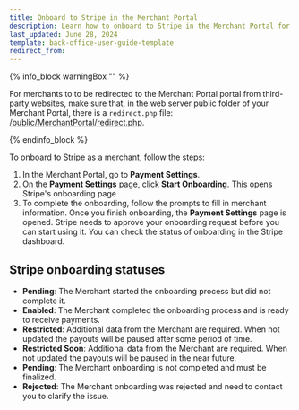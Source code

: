 ```yaml
---
title: Onboard to Stripe in the Merchant Portal
description: Learn how to onboard to Stripe in the Merchant Portal for your Spryker Marketplace projects.
last_updated: June 28, 2024
template: back-office-user-guide-template
redirect_from:
---
```


{% info_block warningBox "" %}

For merchants to to be redirected to the Merchant Portal portal from third-party websites, make sure that, in the web server public folder of your Merchant Portal, there is a `redirect.php` file: [/public/MerchantPortal/redirect.php](https://github.com/spryker-shop/b2c-demo-marketplace/blob/master/public/MerchantPortal/redirect.php).

{% endinfo_block %}

To onboard to Stripe as a merchant, follow the steps:

1. In the Merchant Portal, go to **Payment Settings**.
2. On the **Payment Settings** page, click **Start Onboarding**.
  This opens Stripe's onboarding page
3. To complete the onboarding, follow the prompts to fill in merchant information.
  Once you finish onboarding, the **Payment Settings** page is opened. Stripe needs to approve your onboarding request before you can start using it. You can check the status of onboarding in the Stripe dashboard.



## Stripe onboarding statuses

- **Pending**: The Merchant started the onboarding process but did not complete it.
- **Enabled**: The Merchant completed the onboarding process and is ready to receive payments.
- **Restricted**: Additional data from the Merchant are required. When not updated the payouts will be paused after some period of time.
- **Restricted Soon**: Additional data from the Merchant are required. When not updated the payouts will be paused in the near future.
- **Pending**: The Merchant onboarding is not completed and must be finalized.
- **Rejected**: The Merchant onboarding was rejected and need to contact you to clarify the issue.
